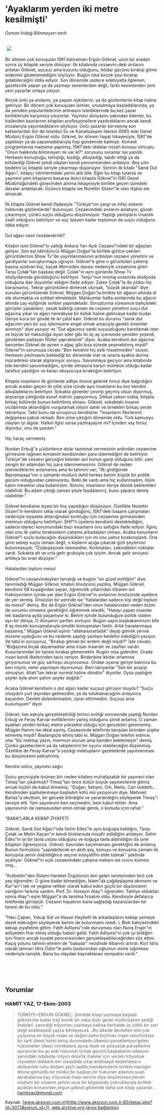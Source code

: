 # 'Ayaklarım yerden iki metre kesilmişti'

*Osman İridağ Bilinmeyen-tarih*

<div>
 <font>
  <img border="0" height="1" src="/web/20050118064800im_/http://www.aksiyon.com.tr/images/blank.gif"/>
 </font>
 <font class="content">
  <p>
   <img border="0" hspace="5" src="http://web.archive.org/web/20050118064800im_/http://www.aksiyon.com.tr/resim/462/22.jpg" vspace="5"/>
  </p>
 </font>
 <font class="content">
  Bir dönem çok konuşulan İSKİ kahramanı Ergün Göknel, uzun bir aradan sonra üç kitaplık seriyle dönüyor. İlk kitabında cezaevin-deki anılarını anlatan Göknel, suçsuz ama kusurlu olduğunu, iktidar gücünü bırakıp gitme erdemini gösteremediğini söylüyor. Bugün olsa birçok şeyi bırakıp gidebileceğini iddia ediyor. Son dönemde sadece edebiyatla ilgilenen, gazetecilik yapan ya da yazmayı sevenlerden değil, farklı kesimlerden yeni yeni yazarlar ortaya çıkıyor.
 </font>
 <br/>
 <p>
  <font class="content">
   Birçok ünlü ya anılarını, ya yaşam öykülerini, ya da gözlemlerini kitap haline getiriyor. Bir dönem çok konuşulan isimler, unutulmaya başladıklarında, ya da yeniden popülaritelerinin artmasını istediklerinde bu kez yazar kimlikleriyle karşımıza çıkıyorlar. Yayınevi dünyasını yakından bilenler, bu kişilerden bazılarının kitapları profesyonellere yazdırdıklarını ancak kendi imzalarıyla yayımladıklarını söylüyor. Ünlü yazarlar kervanına son katılanlardan biri de İstanbul Su ve Kanalizasyon İdaresi (İSKİ) eski Genel Müdürü Ergün Göknel oldu. Göknel, bir dönem hayat hikayesiyle, İSKİ"de yaptıkları ya da yapamadıklarıyla hep gündemde kalmıştı. Komedi programlarına malzeme yapılmış, İSKİ"deki iddialar mizah konusu olmuştu. "Onun hakkında bilinmeyen ne var ki?" sorusunu soranlar ise yanıldı. Herkesin konuştuğu, tartıştığı, kızdığı, alkışladığı, takdir ettiği ya da kötülediği Göknel şimdi olayları kendi penceresinden anlatıyor. Beş yılın bedelini üç kitaplık seriyle çıkarmayı düşünüyor. Serinin ilk kitabı "Sanık Dut Ağacı", kitapçı vitrinlerindeki yerini aldı bile. Eğer bu kitap tutarsa ve yayınevi yeni kitaplarını basarsa ikinci kitapta Göknel"in İSKİ Genel Müdürlüğündeki görevinden alınma hikayesiyle birlikte geçen süredeki davalar anlatılacak. Üçüncü kitapta ise Nurettin Sözen"le olan ilişkisi ele alınacak.
   <br>
    <br>
     İlk kitapta Göknel kendi ifadesiyle "Türkiye"nin yargı ve infaz sistemi hakkında gözlemlerde" bulunuyor. Cezaevindeki anılarını anlatıyor, günah çıkarmıyor, çünkü suçlu olduğunu düşünmüyor. Yaptığı yanlışların insanlık zaafı olduğunu belirtiyor ve suç işleyen kadar toplumun da suçlu olduğunu iddia ediyor.
     <br>
      <br>
       Dut ağacı nasıl cezalandırıldı?
       <br/>
       <br/>
       Kitabın ismi Göknel"in yattığı Ankara Yarı Açık Cezaevi"ndeki bir ağaçtan geliyor. Son eşi (dördüncü) Müjgan Doğan"la birlikte gizlice çekilen görüntülerinin Show Tv"de yayımlanmasının ardından cezaevi yönetimi ve gardiyanlar soruşturmaya uğruyor. Göknel"e göre o görüntüleri çektirip basına sızdıran kişi, kaçak Mercedes davası nedeniyle cezaevine giren Tanju Çolak"tan başkası değil. Çolak"ın aynı günlerde Show Tv stüdyolarında görüldüğünü belirtiyor. Tanju"nun montaj sırasında stüdyoda olduğuna dair duyumlar aldığını ifade ediyor. Zaten Çolak"la da yıldızı hiç barışmamış. Tekrar görüntülere dönecek olursak, "büyük skandal" diye sunulan görüntülerde Göknel, Müjgan Doğan"la birlikte bir ağacın altında el ele oturmakta ve sohbet etmektedir. Mahkumlar hafta sonlarında bu ağacın altında çay eşliğinde sohbet yapmaktadır. Soruşturma süresince bahçedeki görüşler yasaklanır, yasak kalktığı zaman da cezaevi yönetimi suçu dut ağacına yıkar ve ağacı neredeyse bir kütük haline gelinceye kadar budar. Geriye koca bir gövde ile iki çatal kalır. Göknel bu durumu "sanık dut ağacının yeni bir suç işlemesine engel olmak amacıyla gerekli önlemler alınmıştı" diye yazıyor ve "Dut ağacımız sanki suçsuzluğunu kanıtlamak ister ve büyük bir haksızlığa isyan eder gibi iki üç ay içerisinde yeniden yeşerdi, gövdeden patlayan filizler yapraklandı" diyor. Acaba kendisini dut ağacına benzeten Göknel de aynen o ağaç gibi kısa sürede yeşerebilmiş miydi? Göknel"in sorumuza cevabı "Ben kendimi hiç ezik hissetmedim" oluyor. Herkesin yıkılmasını beklediği bir dönemde inat ve ısrarla ayakta durma mücadelesi olarak algılamıyor soruyu. Savunmaya geçiyor ama kitabında bile kendini savunmadığını, içinde olmasına karşın mümkün olduğu kadar tarafsız yazdığını ve kararı okuyucuya bıraktığını belirtiyor.
       <br/>
       <br/>
       Kitapta insanların ilk günlerde adliye önüne gelerek hırsız diye bağırdığını ancak aradan geçen iki yıllık süre içinde aynı insanların bu kez kendini alkışladıklarını belirtiyor. Sokakta görenler çevirip geçmiş olsun diyormuş, alışverişe çıktığında esnaf indirim yapıyormuş. Dikkat çeken nokta, kitapta birkaç bölümde bunun belirtilmiş olması. Göknel, sokaktaki insanın vicdanında aklandığını vurgulamak istiyor sanki ve örnekleri birkaç yerde tekrarlıyor. Tabii bunu da soruyoruz kendisine; "İnsanların fikirlerinin değişmesi çabuk olmadı. Ben izine çıktığım dönemde oldu. Türk kamuoyu olayları iyi algılar. Halkın ilgisi varsa yazmayayım mı? İçinden vay hırsız diyordur, onu da yazdım."
       <br/>
       <br/>
       Hiç haraç vermemiş
       <br/>
       <br/>
       Nurdan Erbuğ"a yüzbinlerce dolar tazminat vermesinin ardından cezaevine girmesine rağmen kimsenin kendisinden para istemediğini de belirtiyor. Türkiye"de cezaevi gerçeğini bilenler asıl bunun garip olduğunu bilir; yani zengin bir adamdan hiç para istenmemesinin. Göknel de neden istemediklerini anlamamış ama iki tahmini var; "İlk girdiğimde Bayrampaşa"nın o zamanki müdürü dahil herkes benim büyük bir politik gücüm olduğundan çekiniyordu. Belki de vardı ama hiç kullanmadım, ölüm kalım meselesi olsa kullanırdım. İkincisi, insanların ileriye dönük beklentileri olabilirdi. Bu adam çıktığı zaman şöyle faydalanırız, bunu yaparız demiş olabilirler."
       <br/>
       <br/>
       Göknel kendisine siyasi bir linç yapıldığını düşünüyor. Özellikle Nurettin Sözen"in kendisini rakip olarak gördüğünü, İSKİ"deki başarılı çalışmaları nedeniyle siyasete atılacığından korktuğu için cezaevine girmesinden memnun olduğunu belirtiyor. SHP"li üyelerin kendisini desteklediğini, sadece idareci konumundaki bazı insanların onu sattığını ifade ediyor. İlginç olan onu ilk yalnız bırakanların çalışma arkadaşları olması. Acaba kanunların Göknel"i suçlu bulacağını düşündükleri için mi onu yalnız bırakmışlardı. Ona göre sebep suçlu olması değil, o kişilerin açığa çıkacak gizli şeylerinin bulunmasıydı; "Özdeşleşmek istemediler. Korktukları, çekindikleri noktalar vardı. Sokakta alt ve orta gelir grubuyla çok iyiyim. Ancak gelir seviyesi arttıkça bu oran düşüyor."
       <br/>
       <br/>
       Hatalardan toplum mesul
       <br/>
       <br/>
       Göknel"in cezaevindeyken tanıştığı ve bugün "en güzel evliliğim" diye tanımladığı Müjgan Göknel, kitabın önsözünü yazmış. Müjgan Göknel, kendisini 68 kuşağından sayan, öğrencilik yıllarından itibaren sol fraksiyonların içinde yer alan Ergün Göknel"in anılarının önsözünde ayetlere de yer vermiş. Önsözün bir yerinde ise "hatalardan sadece kişi değil toplum da mesul" demiş. Biz de Ergün Göknel"den onun hatalarından neden bizim de sorumlu olmamız gerektiğini öğrenmek istedik; "Hatayı yapan insanlar tek başlarına ayda yaşamıyor ki. Benim içinde bulunduğum politik sistem ayrı bir dünya. O dünyanın şartları zorluyor. Bugün sayın başbakanımızın bile 6 ay önceki konuşmalarıyla şimdiki konuşmaları farklı. Artık havalanmaya başlamış." Müjgan Göknel eşinin "allahaısmarladık" deyip gitmek yerine düzene uyduğunu ve bu nedenle yaptığı yanlışın bedelini ödediğini yazıyor. Ve tabii ki soruyoruz, "Bırakıp gitmek bir erdem değil miydi?" İşte cevabı; "Boğazıma bıçak dayamadılar ama insan insandır ve zaafları vardır. Kusurlarımdan bir tanesi bırakıp gitmemektir. Bugün olsa giderdim. Orada insan kendi ilkelerinden taviz veriyor. Birdenbire iktidar ortamına giriyorsunuz ve güç sarhoşu oluyorsunuz. Ondan uyanıp geriye bakınca bu ben miyim, neler yapmışım diyorsunuz. Beni tanıyanlar "Sen bir acayip olmuştun. Allah"tan tekrar normal haline döndün" diyorlar. Oysa yaptığım şeyler öyle ahım şahım şeyler değildi."
       <br/>
       <br/>
       Acaba Göknel kendisini o dut ağacı kadar suçsuz görüyor muydu? "Suçlu olsaydım yurt dışından gelmezdim, ya da tutuklanacağımı anlayınca kaçardım. Devleti dolandırmadım, zarar ettirmedim. Suçsuz ama kusurluyum" diyor.
       <br/>
       <br/>
       Göknel, lise aşkıyla gerçekleştirdiği birinci evliliği sonrasında yaptığı Nurdan Erbuğ ve Feray Karvar evliliklerinin yanlış olduğunu şimdi anlamış. O zaman ayakları yerden birkaç metre yüksekte olduğu için gerçekleri görememiş. Müjgan Hanım ise ideal eşmiş. Cezaevinde telefonla tanışılan birinden şüphe etmemiş miydi? Başlangıçta etmiş tabii ki. Müjgan Doğan telefon edince, ona "Siz mektup yazın, memnun olurum ama benden beklemeyin" demiş. Çünkü gazetecilerin ya da rakiplerinin bir oyunu olabileceğini düşünmüş. Özellikle de Feray Karvar"a yazdığı mektupların gazetelerde yayımlanması bu düşüncesini pekiştirmiş.
       <br/>
       <br/>
       Kendisi solcu, yayınevi sağcı
       <br/>
       <br/>
       Solcu geçmişiyle övünen biri neden kitabını muhafazakâr bir yayınevi olan Timaş"tan çıkarmıştı? Timaş"tan önce bütün büyük yayınevlerine gitmiş ancak hiçbiri de kabul etmemiş; "Doğan, İletişim, Om, Metis, Can reddetti... Kendimden şüphelenmeye başladım kötü mü yazıyorum diye. Mehmet Barlas"a okuttum, bir gecede bitirdiğini ve yararlandığını söyleyerek Timaş"ı tavsiye etti. Yani yayınevini ben seçmedim, beni kabul ettiler. Ama yayınevinin de namusundan emin olmak gerek, o konuda içim rahat."
       <br/>
       <br/>
       "BABA"LARLA KEBAP ZİYAFETİ
       <br/>
       <br/>
       Göknel, Sanık Dut Ağacı"nda Selim Edes"le aynı koğuşta kaldığını, Tanju Çolak ve Metin Kaçan"ın kendi bloklarında misafir edildiğini anlatıyor. Selim Edes"in iyi bir tavla ustası olduğunu ve koğuşa tavla aldırıldığını da yine kitaptan öğreniyoruz. Göknel, basından kaçılmaması gerektiğini de anlamış. Bunun formülünü "yapılabilecek en akıllı şey, konuyu ve konuşma zamanı ile konuşma yerini olabildiğince seçme inisiyatifini elde tutmak" şeklinde açıklıyor. Göknel"in açık cezaevindeki çalışma mekanı ise civciv kümesi imiş...
       <br/>
       <br/>
       "Kutbettin"den (İslami Hareket Örgütünün ileri gelen isimlerinden biri) çok şey öğrendim. O güne kadar bilmediğim, İslam"da çağdaşlaşma akımının ve Kur"an"ı tek ve yegane rehber olarak kabul eden güçlü bir düşüncenin varlığının farkına vardım. Prof. Dr. Hüseyin Atay"ı öğrendim. Tahliye olduktan sonra Atay"ı eşim Müjgan"a da tanıtma fırsatım oldu. Kendisiyle defalarca telefonda görüştük. Cezaevi hayatının bana sağladığı kazançlardan bir tanesi de bu oldu."
       <br/>
       <br/>
       "Hacı Çapan, Yakup Süt ve Hasan Heybetli ile arkadaşlarını kebap yemeye davet edeceğini söyleyerek benim de bulunmamı istedi. L Blok bahçesindeki kebap ziyafetine gittim. Fatih Adliyesi"nde duruşması olan Nuriş Engin"in adliyeden firar etmiş olduğu haberi geldi. Fatih Adliyesi"ni çok iyi bildiğim için firarın ancak tuvalet penceresinden gerçekleşebileceğinden söz ettim. Kaçış yolunu tahmin etmem de "babalar" nezdinde itibarımı artırdı. Kürt İdris olarak tanınan İdris Özbir"le polis baskınından oğlumun evine sığınması nedeniyle tanıştık. Bana bu olaydan kaynaklanan sempatisi vardı."
       <br/>
      </br>
     </br>
    </br>
   </br>
  </font>
 </p>
</div>


## Yorumlar

### HAMİT YAZ, 17-Ekim-2003
> TÜRKİYE=ERGUN GÖKNEL: 
> Şimdide kitap yazmaya başladı göknel:)ne kadar traji komik bir vaka.diski genel müdürüyken yediği ihaleleri ,çevirdiği trilyonları yazmaya kalksa herhalde üç ciltlik bir seri değil ansiklopedi yazsa bitmeyecek...Bu ülkede devletten kim çok yiyiyorsa en büyük insan ve değeri paha biçilmez insan odur!türkiye bir  rant ülkesi halini almış durumdadır.ülkemiz parselleniyor!gelen hükumetler ülkeyi mıntıkalara ayırıp ihale ve yolsuzluk parsellerine ayırıyorlar.bu şu anki hükumet içinde geçerli.başbakanın odasının yanındaki odalarda milyon dolarlık ihaleler için verilen trilyonluk rüşvetleri delikanlı biri olsaydıda çıkıp anlatsaydı keşke!ama o delikanlılık ruhu dedem şeyh saidle,mendereslerle birlikte toprağın dibine gömüldü.bir müdür,bir başkan,bir hukumet adamını şuan akrabalarına kaç trilyonluk ihale veririm diye düşünürken,benim mazlum bir insanım şehrin ucra bir köşesinde çokcuklarıyla birlikte açlıktan kıvranırken,ergun göknel gibileride daha çok kitap yazarlar... hamityaz@mynet.com

Kaynak: [www.aksiyon.com.tr](http://www.aksiyon.com.tr:80/detay.php?id=3073&yorum_id=1), [web.archive.org (arşiv bağlantısı)](http://web.archive.org/web/20050118064800/http://www.aksiyon.com.tr:80/detay.php?id=3073&yorum_id=1)
